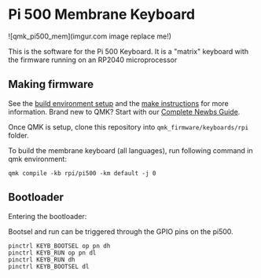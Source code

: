 # Pi 500 Membrane Keyboard

![qmk_pi500_mem](imgur.com image replace me!)

This is the software for the Pi 500 Keyboard. It is a "matrix" keyboard with the firmware running on an RP2040 microprocessor
## Making firmware

See the [build environment setup](https://docs.qmk.fm/#/getting_started_build_tools) and the [make instructions](https://docs.qmk.fm/#/getting_started_make_guide) for more information. Brand new to QMK? Start with our [Complete Newbs Guide](https://docs.qmk.fm/#/newbs).

Once QMK is setup, clone this repository into `qmk_firmware/keyboards/rpi` folder.

To build the membrane keyboard (all languages), run following command in qmk environment:

    qmk compile -kb rpi/pi500 -km default -j 0

## Bootloader

Entering the bootloader:

Bootsel and run can be triggered through the GPIO pins on the pi500.

    pinctrl KEYB_BOOTSEL op pn dh
    pinctrl KEYB_RUN op pn dl
    pinctrl KEYB_RUN dh
    pinctrl KEYB_BOOTSEL dl

